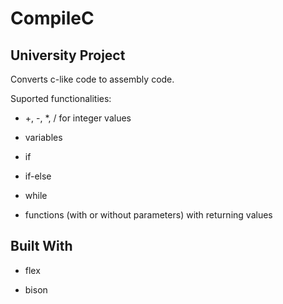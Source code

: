 # CompileC

## University Project

Converts c-like code to assembly code.

Suported functionalities:
 * +, -, *, / for integer values
  
 * variables
  
 * if
 
 * if-else
  
 * while
  
 * functions (with or without parameters) with returning values
 
 ## Built With
 
 * flex
 
 * bison
 
